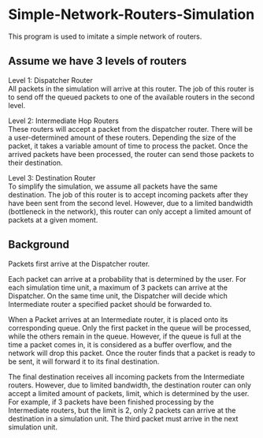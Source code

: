 # Simple-Network-Routers-Simulation

This program is used to imitate a simple network of routers.

## Assume we have 3 levels of routers

Level 1: Dispatcher Router\
All packets in the simulation will arrive at this router. The job of this router is to send off the queued packets to one of the available routers in the second level. 

Level 2: Intermediate Hop Routers\
These routers will accept a packet from the dispatcher router. There will be a user-determined amount of these routers. Depending the size of the packet, it takes a variable amount of time to process the packet. Once the arrived packets have been processed, the router can send those packets to their destination.

Level 3: Destination Router\
To simplify the simulation, we assume all packets have the same destination. The job of this router is to accept incoming packets after they have been sent from the second level. However, due to a limited bandwidth (bottleneck in the network), this router can only accept a limited amount of packets at a given moment.

## Background

Packets first arrive at the Dispatcher router. 

Each packet can arrive at a probability that is determined by the user. For each simulation time unit, a maximum of 3 packets can arrive at the Dispatcher. On the same time unit, the Dispatcher will decide which Intermediate router a specified packet should be forwarded to. 

When a Packet arrives at an Intermediate router, it is placed onto its corresponding queue. Only the first packet in the queue will be processed, while the others remain in the queue. However, if the queue is full at the time a packet comes in, it is considered as a buffer overflow, and the network will drop this packet. Once the router finds that a packet is ready to be sent, it will forward it to its final destination.

The final destination receives all incoming packets from the Intermediate routers. However, due to limited bandwidth, the destination router can only accept a limited amount of packets, limit, which is determined by the user. For example, if 3 packets have been finished processing by the Intermediate routers, but the limit is 2, only 2 packets can arrive at the destination in a simulation unit. The third packet must arrive in the next simulation unit.
